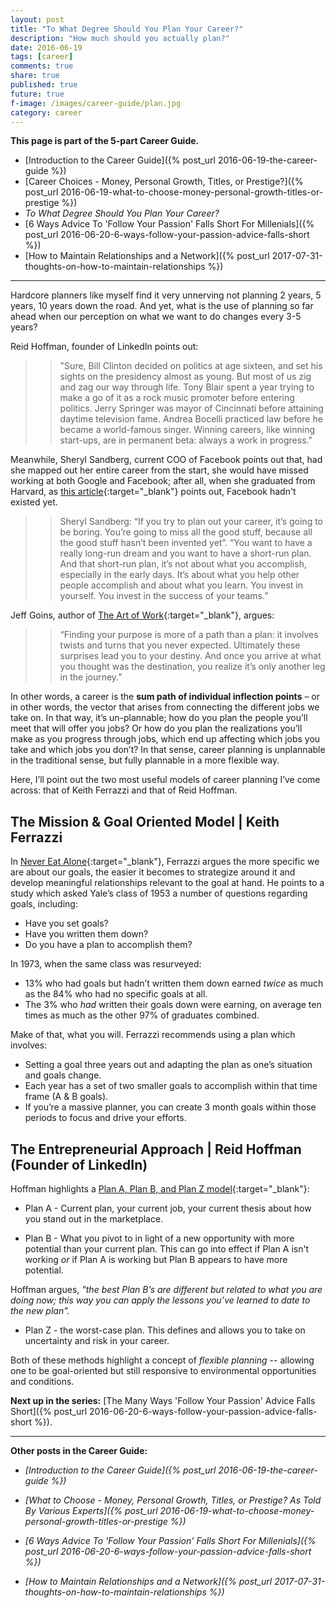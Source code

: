 ```yaml
---
layout: post
title: "To What Degree Should You Plan Your Career?"
description: "How much should you actually plan?"
date: 2016-06-19
tags: [career]
comments: true
share: true
published: true
future: true
f-image: /images/career-guide/plan.jpg
category: career
---
```


__This page is part of the 5-part Career Guide.__
* [Introduction to the Career Guide]({% post_url 2016-06-19-the-career-guide %})
* [Career Choices - Money, Personal Growth, Titles, or Prestige?]({% post_url 2016-06-19-what-to-choose-money-personal-growth-titles-or-prestige %})
* _To What Degree Should You Plan Your Career?_
* [6 Ways Advice To 'Follow Your Passion' Falls Short For Millenials]({% post_url 2016-06-20-6-ways-follow-your-passion-advice-falls-short %})
* [How to Maintain Relationships and a Network]({% post_url 2017-07-31-thoughts-on-how-to-maintain-relationships %})


----

Hardcore planners like myself find it very unnerving not planning 2 years, 5 years, 10 years down the road. And yet, what is the use of planning so far ahead when our perception on what we want to do changes every 3-5 years? 

Reid Hoffman, founder of LinkedIn points out: 

>  > "Sure, Bill Clinton decided on politics at age sixteen, and set his sights on the presidency almost as young. But most of us zig and zag our way through life. Tony Blair spent a year trying to make a go of it as a rock music promoter before entering politics. Jerry Springer was mayor of Cincinnati before attaining daytime television fame. Andrea Bocelli practiced law before he became a world-famous singer.  Winning careers, like winning start-ups, are in permanent beta: always a work in progress."

Meanwhile, Sheryl Sandberg, current COO of Facebook points out that, had she mapped out her entire career from the start, she would have missed working at both Google and Facebook; after all, when she graduated from Harvard, as [this article](https://www.gsb.stanford.edu/insights/sheryl-sandberg-develop-your-voice-not-your-brand?utm_source=facebook&utm_medium=social&utm_campaign=stripes&utm_content=08052017&utm_source=FBPAGE&utm_medium=Social&utm_campaign=Insights&Date=20170805&linkId=40402833){:target="_blank"} points out, Facebook hadn't existed yet. 

> > Sheryl Sandberg: “If you try to plan out your career, it’s going to be boring. You’re going to miss all the good stuff, because all the good stuff hasn’t been invented yet”. “You want to have a really long-run dream and you want to have a short-run plan. And that short-run plan, it’s not about what you accomplish, especially in the early days. It’s about what you help other people accomplish and about what you learn. You invest in yourself. You invest in the success of your teams.”

Jeff Goins, author of [The Art of Work](https://www.amazon.com/gp/product/0718022076/ref=as_li_tl?ie=UTF8&camp=1789&creative=9325&creativeASIN=0718022076&linkCode=as2&tag=amazon05b3-20&linkId=fca6114f2ea8714d7e7f0f7a31891613){:target="_blank"}, argues:

> > “Finding your purpose is more of a path than a plan: it involves twists and turns that you never expected. Ultimately these surprises lead you to your destiny. And once you arrive at what you thought was the destination, you realize it’s only another leg in the journey.”

In other words, a career is the **sum path of individual inflection points** – or in other words, the vector that arises from connecting the different jobs we take on. In that way, it’s un-plannable; how do you plan the people you’ll meet that will offer you jobs? Or how do you plan the realizations you’ll make as you progress through jobs, which end up affecting which jobs you take and which jobs you don’t? In that sense, career planning is unplannable in the traditional sense, but fully plannable in a more flexible way. 

Here, I’ll point out the two most useful models of career planning I’ve come across: that of Keith Ferrazzi and that of Reid Hoffman. 

## The Mission & Goal Oriented Model | Keith Ferrazzi

In [Never Eat Alone](https://www.amazon.com/gp/product/0385346654/ref=as_li_tl?ie=UTF8&camp=1789&creative=9325&creativeASIN=0385346654&linkCode=as2&tag=amazon05b3-20&linkId=47ffa9b6bd24b7724878e004eb592405){:target="_blank"}, Ferrazzi argues the more specific we are about our goals, the easier it becomes to strategize around it and develop meaningful relationships relevant to the goal at hand. He points to a study which asked Yale’s class of 1953 a number of questions regarding goals, including:

- Have you set goals?
- Have you written them down?
- Do you have a plan to accomplish them? 
 
In 1973, when the same class was resurveyed:
-	13% who had goals but hadn’t written them down earned *twice* as much as the 84% who had no specific goals at all. 
-	The 3% who *had* written their goals down were earning, on average ten times as much as the other 97% of graduates combined.

Make of that, what you will. Ferrazzi recommends using a plan which involves:
-	Setting a goal three years out and adapting the plan as one’s situation and goals change.
-	Each year has a set of two smaller goals to accomplish within that time frame (A & B goals).
-	If you’re a massive planner, you can create 3 month goals within those periods to focus and drive your efforts.

## The Entrepreneurial Approach | Reid Hoffman (Founder of LinkedIn)

Hoffman highlights a [Plan A, Plan B, and Plan Z model](https://www.linkedin.com/pulse/20121023063237-1213-flexibly-persistent-career-planning-it-s-not-about-the-color-of-your-parachute){:target="_blank"}: 

* Plan A - Current plan, your current job, your current thesis about how you stand out in the marketplace.

* Plan B - What you pivot to in light of a new opportunity with more potential than your current plan. This can go into effect if Plan A isn't working *or* if Plan A is working but Plan B appears to have more potential. 

Hoffman argues, _"the best Plan B’s are different but related to what you are doing now; this way you can apply the lessons you’ve learned to date to the new plan"._

* Plan Z - the worst-case plan. This defines and allows you to take on uncertainty and risk in your career. 

Both of these methods highlight a concept of *flexible planning* -- allowing one to be goal-oriented but still responsive to environmental opportunities and conditions. 

__Next up in the series:__ [The Many Ways 'Follow Your Passion' Advice Falls Short]({% post_url 2016-06-20-6-ways-follow-your-passion-advice-falls-short %}).

----

__Other posts in the Career Guide:__
* _[Introduction to the Career Guide]({% post_url 2016-06-19-the-career-guide %})_

* _[What to Choose - Money, Personal Growth, Titles, or Prestige? As Told By Various Experts]({% post_url 2016-06-19-what-to-choose-money-personal-growth-titles-or-prestige %})_

* _[6 Ways Advice To 'Follow Your Passion' Falls Short For Millenials]({% post_url 2016-06-20-6-ways-follow-your-passion-advice-falls-short %})_

* _[How to Maintain Relationships and a Network]({% post_url 2017-07-31-thoughts-on-how-to-maintain-relationships %})_
